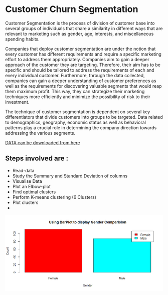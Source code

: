 # Customer Churn Segmentation

Customer Segmentation is the process of division of customer base into several groups of individuals that share a similarity in different ways that are relevant to marketing such as gender, age, interests, and miscellaneous spending habits.


Companies that deploy customer segmentation are under the notion that every customer has different requirements and require a specific marketing effort to address them appropriately. Companies aim to gain a deeper approach of the customer they are targeting. Therefore, their aim has to be specific and should be tailored to address the requirements of each and every individual customer. Furthermore, through the data collected, companies can gain a deeper understanding of customer preferences as well as the requirements for discovering valuable segments that would reap them maximum profit. This way, they can strategize their marketing techniques more efficiently and minimize the possibility of risk to their investment.


The technique of customer segmentation is dependent on several key differentiators that divide customers into groups to be targeted. Data related to demographics, geography, economic status as well as behavioral patterns play a crucial role in determining the company direction towards addressing the various segments.


[DATA can be downloaded from here](https://drive.google.com/file/d/19BOhwz52NUY3dg8XErVYglctpr5sjTy4/view)

## Steps involved are :
* Read-data
* Study the Summary and Standard Deviation of columns
* Visualise Data
* Plot an Elbow-plot 
* Find optimal clusters
* Perform K-means clustering (6 Clusters) 
* Plot clusters
*  



![gender](https://github.com/Abrar-04/customer_churn_R/blob/main/images/Gender.png)
